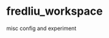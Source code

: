<!--
SPDX-FileCopyrightText: 2021 Fred Liu <yclw3d2y@live.com>

SPDX-License-Identifier: GPL-3.0-only
-->

# fredliu_workspace
misc config and experiment
